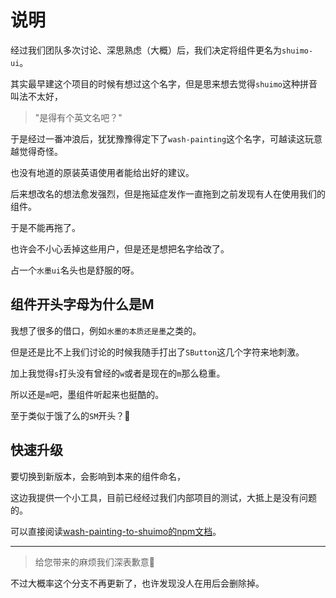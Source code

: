 # 说明

经过我们团队多次讨论、深思熟虑（大概）后，我们决定将组件更名为`shuimo-ui`。

其实最早建这个项目的时候有想过这个名字，但是思来想去觉得`shuimo`这种拼音叫法不太好，

> "是得有个英文名吧？"

于是经过一番冲浪后，犹犹豫豫得定下了`wash-painting`这个名字，可越读这玩意越觉得奇怪。

也没有地道的原装英语使用者能给出好的建议。

后来想改名的想法愈发强烈，但是拖延症发作一直拖到之前发现有人在使用我们的组件。

于是不能再拖了。

也许会不小心丢掉这些用户，但是还是想把名字给改了。

占一个`水墨ui`名头也是舒服的呀。

## 组件开头字母为什么是M

我想了很多的借口，例如`水墨的本质还是墨`之类的。

但是还是比不上我们讨论的时候我随手打出了`SButton`这几个字符来地刺激。

加上我觉得`s`打头没有曾经的`w`或者是现在的`m`那么稳重。

所以还是`m`吧，墨组件听起来也挺酷的。

至于类似于饿了么的`SM`开头？🤫

## 快速升级

要切换到新版本，会影响到本来的组件命名，

这边我提供一个小工具，目前已经经过我们内部项目的测试，大抵上是没有问题的。

可以直接阅读[wash-painting-to-shuimo的npm文档](https://www.npmjs.com/package/@janghood/wash-painting-to-shuimo)。


----

> 给您带来的麻烦我们深表歉意🙇

不过大概率这个分支不再更新了，也许发现没人在用后会删除掉。

